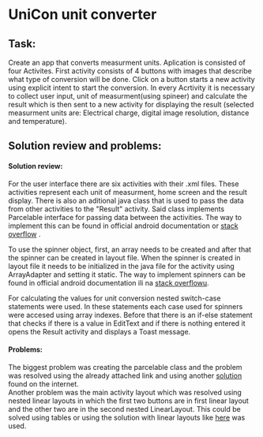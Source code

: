 <h1>UniCon unit converter</h1>

<h2>
Task:
</h2>
<p>
Create an app that converts measurment units.  Aplication is consisted of four  Activites. First activity consists of 
4 buttons with images that describe what type of conversion will be done.  Click on a button starts a new activity using 
explicit intent to start the conversion. In every Acrtivity it is necessary to collect user input, unit of measurment(using spineer)
and calculate the result which is then sent to a new activity for displaying the result (selected measurment units are: Electrical charge, digital image resolution,
distance and temperature).
</p>

<h2>Solution review and problems:</h2>
<h4>Solution review:</h4>
<p>
For the user interface there are six activities with their .xml files. These activities represent each unit of measurment,
home screen and the result display. There is also an aditional java class that is used to pass the data from other activities
to the "Result" activity. Said class implements Parcelable interface for passing data between the activities. The way to implement this
can be found in official android documentation or <a href="http://stackoverflow.com/questions/2736389/how-to-pass-an-object-from-one-activity-to-another-on-android">stack overflow</a>
.
</p>

<p>
To use the spinner object, first, an array needs to be created and after that the spinner can be created in layout file.
When the spinner is created in layout file it needs to be initialized in the java file for the activity using ArrayAdapter and setting it static.
The way to implement spinners can be found in official android documentation ili na <a href="http://stackoverflow.com/questions/33054318/android-studio-spinner-causing-app-to-crash">stack overflowu</a>.
</p>

<p>
For calculating the values for unit conversion nested switch-case statements were used. In these statements each case used for spinners
were accesed using array indexes. Before that there is an if-else statement that checks if there is a value in EditText and if there is nothing
entered it opens the Result activity and displays a Toast message.
</p>

<h4>Problems:</h4>

<p>
The biggest problem was creating the parcelable class and the problem was resolved using the already attached link and using another
<a href="http://sohailaziz05.blogspot.hr/2012/04/passing-custom-objects-between-android.html">solution</a> found on the internet.
<br>
Another problem was the main activity layout which was resolved using nested linear layouts in which the first two buttons are
in first linear layout and the other two are in the second nested LinearLayout. This could be solved using tables or using the solution with linear layouts like
<a href="http://stackoverflow.com/questions/7189784/how-to-fill-screen-with-four-buttons-with-the-table-layout">here</a> was used.

</p>
